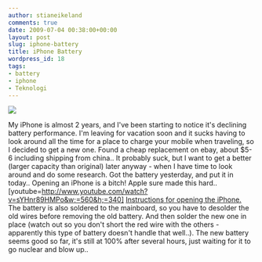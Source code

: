 ```yaml
---
author: stianeikeland
comments: true
date: 2009-07-04 00:38:00+00:00
layout: post
slug: iphone-battery
title: iPhone Battery
wordpress_id: 18
tags:
- battery
- iphone
- Teknologi
---
```



    


![](http://s3.tadkom.net/wp-content/uploads/2009/07/imgp4084-300x201.jpg)



My iPhone is almost 2 years, and I've been starting to notice it's declining battery performance. I'm leaving for vacation soon and it sucks having to look around all the time for a place to charge your mobile when traveling, so I decided to get a new one. Found a cheap replacement on ebay, about $5-6 including shipping from china.. It probably suck, but I want to get a better (larger capacity than original) later anyway - when I have time to look around and do some research.  Got the battery yesterday, and put it in today.. Opening an iPhone is a bitch! Apple sure made this hard..   
[youtube=http://www.youtube.com/watch?v=sYHnr89HMPo&w;=560&h;=340]
[Instructions for opening the iPhone.](http://www.youtube.com/watch?v=sYHnr89HMPo) The battery is also soldered to the mainboard, so you have to desolder the old wires before removing the old battery. And then solder the new one in place (watch out so you don't short the red wire with the others - apparently this type of battery doesn't handle that well..). The new battery seems good so far, it's still at 100% after several hours, just waiting for it to go nuclear and blow up..


  
